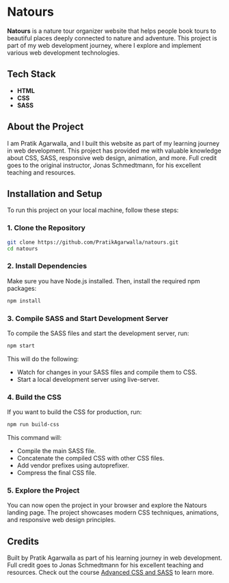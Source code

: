 # Natours

**Natours** is a nature tour organizer website that helps people book tours to beautiful places deeply connected to nature and adventure. This project is part of my web development journey, where I explore and implement various web development technologies.

## Tech Stack

- **HTML**
- **CSS**
- **SASS**

## About the Project

I am Pratik Agarwalla, and I built this website as part of my learning journey in web development. This project has provided me with valuable knowledge about CSS, SASS, responsive web design, animation, and more. Full credit goes to the original instructor, Jonas Schmedtmann, for his excellent teaching and resources.

## Installation and Setup

To run this project on your local machine, follow these steps:

### 1. Clone the Repository

```bash
git clone https://github.com/PratikAgarwalla/natours.git
cd natours

```

### 2. Install Dependencies

Make sure you have Node.js installed. Then, install the required npm packages:

```bash
npm install

```

### 3. Compile SASS and Start Development Server

To compile the SASS files and start the development server, run:

```bash
npm start

```

This will do the following:

- Watch for changes in your SASS files and compile them to CSS.
- Start a local development server using live-server.

### 4. Build the CSS

If you want to build the CSS for production, run:

```bash
npm run build-css

```

This command will:

- Compile the main SASS file.
- Concatenate the compiled CSS with other CSS files.
- Add vendor prefixes using autoprefixer.
- Compress the final CSS file.

### 5. Explore the Project

You can now open the project in your browser and explore the Natours landing page. The project showcases modern CSS techniques, animations, and responsive web design principles.

## Credits

Built by Pratik Agarwalla as part of his learning journey in web development. Full credit goes to Jonas Schmedtmann for his excellent teaching and resources. Check out the course [Advanced CSS and SASS](https://www.udemy.com/share/101Wkw3@X1Bq7xbD-pL_r-v4ZtkdcInX6pgfwbGok6S8gNZg5Cl4FW4kV6Xzl1BXGW0-HkuXKQ==/) to learn more.
